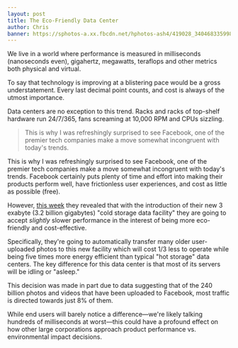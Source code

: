 ```yaml
---
layout: post
title: The Eco-Friendly Data Center
author: Chris
banner: https://sphotos-a.xx.fbcdn.net/hphotos-ash4/419028_340468335998901_1514410915_n.jpg
---
```

We live in a world where performance is measured in milliseconds (nanoseconds even), gigahertz, megawatts, teraflops and other metrics both physical and virtual. 

To say that technology is improving at a blistering pace would be a gross understatement. Every last decimal point counts, and cost is always of the utmost importance.

<!-- More -->

Data centers are no exception to this trend. Racks and racks of top-shelf hardware run 24/7/365, fans screaming at 10,000 RPM and CPUs sizzling.

> This is why I was refreshingly surprised to see Facebook, one of the premier tech companies make a move somewhat incongruent with today's trends.

This is why I was refreshingly surprised to see Facebook, one of the premier tech companies make a move somewhat incongruent with today's trends. Facebook certainly puts plenty of time and effort into making their products perform well, have frictionless user experiences, and cost as little as possible (free). 

However, [this week](http://www.oregonlive.com/silicon-forest/index.ssf/2013/02/facebook_plans_cold_storage_fo.html) they revealed that with the introduction of their new 3 exabyte (3.2 billion gigabytes) "cold storage data facility" they are going to accept _slightly_ slower performance in the interest of being more eco-friendly and cost-effective.

Specifically, they're going to automatically transfer many older user-uploaded photos to this new facility which will cost 1/3 less to operate while being five times more energy efficient than typical "hot storage" data centers. The key difference for this data center is that most of its servers will be idling or "asleep."

This decision was made in part due to data suggesting that of the 240 billion photos and videos that have been uploaded to Facebook, most traffic is directed towards just 8% of them.

While end users will barely notice a difference—we're likely talking hundreds of milliseconds at worst—this could have a profound effect on how other large corporations approach product performance vs. environmental impact decisions.